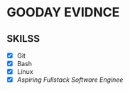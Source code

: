 # GOODAY EVIDNCE
## SKILSS

* [x] Git
* [x] Bash
* [x] Linux
* [x] *Aspiring Fullstack Software Enginee*
